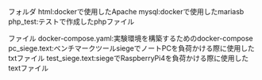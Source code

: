 フォルダ
    html:dockerで使用したApache
    mysql:dockerで使用したmariasb
    php_test:テストで作成したphpファイル

ファイル
    docker-compose.yaml:実験環境を構築するためのdocker-compose
    pc_siege.text:ベンチマークツールsiegeでノートPCを負荷かける際に使用したtxtファイル
    test_siege.text:siegeでRaspberryPi4を負荷かける際に使用したtextファイル
